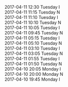 2017-04-11 12:30 Tuesday  I  
2017-04-11 11:15 Tuesday  N  
2017-04-11 11:10 Tuesday  I  
2017-04-11 10:10 Tuesday  N  
2017-04-11 10:05 Tuesday  I  
2017-04-11 09:45 Tuesday  N  
2017-04-11 05:15 Tuesday  I  
2017-04-11 05:10 Tuesday  N  
2017-04-11 03:10 Tuesday  I  
2017-04-11 03:05 Tuesday  N  
2017-04-11 01:55 Tuesday  I  
2017-04-11 01:50 Tuesday  N  
2017-04-10 20:05 Monday  I  
2017-04-10 20:00 Monday  N  
2017-04-10 19:45 Monday  I  
